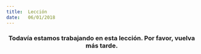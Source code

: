 ```yaml
---
title:  Lección
date:   06/01/2018
---
```


### <center>Todavía estamos trabajando en esta lección. Por favor, vuelva más tarde.</center>